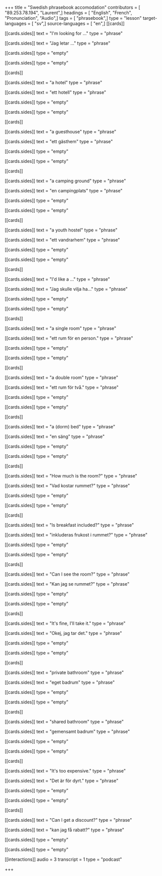 +++
title = "Swedish phrasebook accomodation"
contributors = [ "89.253.78.194", "Laurent",]
headings = [ "English", "French", "Pronunciation", "Audio",]
tags = [ "phrasebook",]
type = "lesson"
target-languages = [ "sv",]
source-languages = [ "en",]
[[cards]]

[[cards.sides]]
text = "I'm looking for ..."
type = "phrase"

[[cards.sides]]
text = "Jag letar ..."
type = "phrase"

[[cards.sides]]
type = "empty"

[[cards.sides]]
type = "empty"

[[cards]]

[[cards.sides]]
text = "a hotel"
type = "phrase"

[[cards.sides]]
text = "ett hotell"
type = "phrase"

[[cards.sides]]
type = "empty"

[[cards.sides]]
type = "empty"

[[cards]]

[[cards.sides]]
text = "a guesthouse"
type = "phrase"

[[cards.sides]]
text = "ett gästhem"
type = "phrase"

[[cards.sides]]
type = "empty"

[[cards.sides]]
type = "empty"

[[cards]]

[[cards.sides]]
text = "a camping ground"
type = "phrase"

[[cards.sides]]
text = "en campingplats"
type = "phrase"

[[cards.sides]]
type = "empty"

[[cards.sides]]
type = "empty"

[[cards]]

[[cards.sides]]
text = "a youth hostel"
type = "phrase"

[[cards.sides]]
text = "ett vandrarhem"
type = "phrase"

[[cards.sides]]
type = "empty"

[[cards.sides]]
type = "empty"

[[cards]]

[[cards.sides]]
text = "I'd like a ..."
type = "phrase"

[[cards.sides]]
text = "Jag skulle vilja ha..."
type = "phrase"

[[cards.sides]]
type = "empty"

[[cards.sides]]
type = "empty"

[[cards]]

[[cards.sides]]
text = "a single room"
type = "phrase"

[[cards.sides]]
text = "ett rum för en person."
type = "phrase"

[[cards.sides]]
type = "empty"

[[cards.sides]]
type = "empty"

[[cards]]

[[cards.sides]]
text = "a double room"
type = "phrase"

[[cards.sides]]
text = "ett rum för två."
type = "phrase"

[[cards.sides]]
type = "empty"

[[cards.sides]]
type = "empty"

[[cards]]

[[cards.sides]]
text = "a (dorm) bed"
type = "phrase"

[[cards.sides]]
text = "en säng"
type = "phrase"

[[cards.sides]]
type = "empty"

[[cards.sides]]
type = "empty"

[[cards]]

[[cards.sides]]
text = "How much is the room?"
type = "phrase"

[[cards.sides]]
text = "Vad kostar rummet?"
type = "phrase"

[[cards.sides]]
type = "empty"

[[cards.sides]]
type = "empty"

[[cards]]

[[cards.sides]]
text = "Is breakfast included?"
type = "phrase"

[[cards.sides]]
text = "inkluderas frukost i rummet?"
type = "phrase"

[[cards.sides]]
type = "empty"

[[cards.sides]]
type = "empty"

[[cards]]

[[cards.sides]]
text = "Can I see the room?"
type = "phrase"

[[cards.sides]]
text = "Kan jag se rummet?"
type = "phrase"

[[cards.sides]]
type = "empty"

[[cards.sides]]
type = "empty"

[[cards]]

[[cards.sides]]
text = "It's fine, I'll take it."
type = "phrase"

[[cards.sides]]
text = "Okej, jag tar det."
type = "phrase"

[[cards.sides]]
type = "empty"

[[cards.sides]]
type = "empty"

[[cards]]

[[cards.sides]]
text = "private bathroom"
type = "phrase"

[[cards.sides]]
text = "eget badrum"
type = "phrase"

[[cards.sides]]
type = "empty"

[[cards.sides]]
type = "empty"

[[cards]]

[[cards.sides]]
text = "shared bathroom"
type = "phrase"

[[cards.sides]]
text = "gemensamt badrum"
type = "phrase"

[[cards.sides]]
type = "empty"

[[cards.sides]]
type = "empty"

[[cards]]

[[cards.sides]]
text = "It's too expensive."
type = "phrase"

[[cards.sides]]
text = "Det är för dyrt."
type = "phrase"

[[cards.sides]]
type = "empty"

[[cards.sides]]
type = "empty"

[[cards]]

[[cards.sides]]
text = "Can I get a discount?"
type = "phrase"

[[cards.sides]]
text = "kan jag få rabatt?"
type = "phrase"

[[cards.sides]]
type = "empty"

[[cards.sides]]
type = "empty"

[[interactions]]
audio = 3
transcript = 1
type = "podcast"

+++
